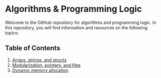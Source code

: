 
# Algorithms & Programming Logic

Welcome to the GitHub repository for algorithms and programming logic. In this repository, you will find information and resources on the following topics:

## Table of Contents

1. [Arrays, strings, and structs](https://github.com/phpfontana/algorithms/tree/main/arrays-strings-structs)
2. [Modularization, pointers, and files](https://github.com/phpfontana/algorithms/tree/main/files-pointers-functions)
3. [Dynamic memory allocation](https://github.com/phpfontana/algorithms/tree/main/dynamic-memory-allocation)



